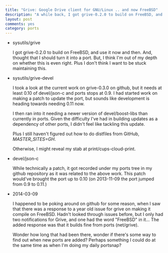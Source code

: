 ```yaml
---
title: "Grive: Google Drive client for GNU/Linux .. and now FreeBSD"
description: "A while back, I got grive-0.2.0 to build on FreeBSD, and use it now and then.  Having successfully submitted a new port for FreeBSD, I thought that I should try my hand at turning this work into a port...."
layout: post
comments: yes
category: ports
---
```


* sysutils/grive

  I got grive-0.2.0 to build on FreeBSD, and use it now and then.  And, thought
that I should turn it into a port.  But, I think I'm out of my depth on
whether this is even right.  Plus I don't think I want to be stuck
maintaining this.

* sysutils/grive-devel

  I took a look at the current work on grive-0.3.0 on github, but it needs at
least 0.10 of devel/json-c and ports stops at 0.9.  I had started work on
making a patch to update the port, but sounds like development is heading
towards needing 0.11 now.

  I then ran into it needing a newer version of devel/boost-libs than currently
in ports.  Given the difficulty I've had in building updates as a dependency
of other ports, I didn't feel like tackling this update.

  Plus I still haven't figured out how to do distfiles from GitHub,
*MASTER_SITES=GH*.

  Otherwise, I might reveal my stab at print/cups-cloud-print.

* devel/json-c

  While technically a patch, it got recorded under my ports tree in my github
repository as it was related to the above work.  This patch would've brought
the port up to 0.10 (on 2013-11-09 the port jumped from 0.9 to 0.11.)

* 2014-03-09

  I happened to be poking around on github for some reason, when I saw that
there was a response to a year old issue for grive on making it compile on
FreeBSD.  Hadn't looked through issues before, but I only had two notifications
for Grive, and one had the word "FreeBSD" in it...  The added response was
that it builds fine from ports (net/grive).

  Wonder how long that had been there, wonder if there's some way to find out
when new ports are added?  Perhaps something I could do at the same time as
when I'm doing my daily portsnap?

